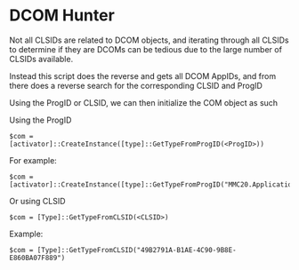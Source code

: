 # DCOM Hunter

Not all CLSIDs are related to DCOM objects, and iterating through all CLSIDs to determine if they are DCOMs can be tedious due to the large number of CLSIDs available.

Instead this script does the reverse and gets all DCOM AppIDs, and from there does a reverse search for the corresponding CLSID and ProgID

Using the ProgID or CLSID, we can then initialize the COM object as such

Using the ProgID
```
$com = [activator]::CreateInstance([type]::GetTypeFromProgID(<ProgID>))
```

For example:
```
$com = [activator]::CreateInstance([type]::GetTypeFromProgID("MMC20.Application.1"))
```

Or using CLSID
```
$com = [Type]::GetTypeFromCLSID(<CLSID>)
```

Example:
```
$com = [Type]::GetTypeFromCLSID("49B2791A-B1AE-4C90-9B8E-E860BA07F889")
```
